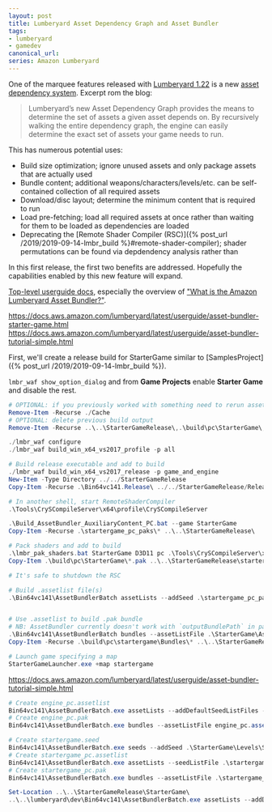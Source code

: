 ```yaml
---
layout: post
title: Lumberyard Asset Dependency Graph and Asset Bundler
tags:
- lumberyard
- gamedev
canonical_url: 
series: Amazon Lumberyard
---
```


One of the marquee features released with [Lumberyard 1.22](https://docs.aws.amazon.com/lumberyard/latest/releasenotes/lumberyard-v1.22.html) is a new [asset dependency system](https://aws.amazon.com/blogs/gametech/1-22/).  Excerpt rom the blog:

> Lumberyard’s new Asset Dependency Graph provides the means to determine the set of assets a given asset depends on. By recursively walking the entire dependency graph, the engine can easily determine the exact set of assets your game needs to run.

This has numerous potential uses:  

- Build size optimization; ignore unused assets and only package assets that are actually used
- Bundle content; additional weapons/characters/levels/etc. can be self-contained collection of all required assets
- Download/disc layout; determine the minimum content that is required to run
- Load pre-fetching; load all required assets at once rather than waiting for them to be loaded as dependencies are loaded
- Deprecating the [Remote Shader Compiler (RSC)]({% post_url /2019/2019-09-14-lmbr_build %}#remote-shader-compiler); shader permutations can be found via depdendency analysis rather than 

In this first release, the first two benefits are addressed.  Hopefully the capabilities enabled by this new feature will expand.

[Top-level userguide docs](https://docs.aws.amazon.com/lumberyard/latest/userguide/asset-bundler-intro.html), especially the overview of ["What is the Amazon Lumberyard Asset Bundler?"](https://docs.aws.amazon.com/lumberyard/latest/userguide/asset-bundler-overview.html).

https://docs.aws.amazon.com/lumberyard/latest/userguide/asset-bundler-starter-game.html
https://docs.aws.amazon.com/lumberyard/latest/userguide/asset-bundler-tutorial-simple.html

First, we'll create a release build for StarterGame similar to [SamplesProject]({% post_url /2019/2019-09-14-lmbr_build %}).

`lmbr_waf show_option_dialog` and from __Game Projects__ enable __Starter Game__ and disable the rest.

```powershell
# OPTIONAL: if you previously worked with something need to rerun asset builders to generate dependencies for asset bundler
Remove-Item -Recurse ./Cache
# OPTIONAL: delete previous build output
Remove-Item -Recurse ..\..\StarterGameRelease\,.\build\pc\StarterGame\,.\startergame_pc_paks\

./lmbr_waf configure
./lmbr_waf build_win_x64_vs2017_profile -p all

# Build release executable and add to build
./lmbr_waf build_win_x64_vs2017_release -p game_and_engine
New-Item -Type Directory ../../StarterGameRelease
Copy-Item -Recurse .\Bin64vc141.Release\ ../../StarterGameRelease/Release

# In another shell, start RemoteShaderCompiler
.\Tools\CrySCompileServer\x64\profile\CrySCompileServer

.\Build_AssetBundler_AuxiliaryContent_PC.bat --game StarterGame
Copy-Item -Recurse .\startergame_pc_paks\* ..\..\StarterGameRelease\

# Pack shaders and add to build
.\lmbr_pak_shaders.bat StarterGame D3D11 pc .\Tools\CrySCompileServer\x64\profile\Cache\StarterGame\PC-D3D11_FXC-D3D11\ShaderList_D3D11.txt
Copy-Item .\build\pc\StarterGame\*.pak ..\..\StarterGameRelease\startergame\

# It's safe to shutdown the RSC

# Build .assetlist file(s)
.\Bin64vc141\AssetBundlerBatch assetLists --addSeed .\startergame_pc_paks\startergame\levels\startergame\level.pak --seedListFile .\StarterGame\Levels\StarterGame\SeedAssetList.seed --assetListFile .\StarterGame\AssetListFiles\startergame.assetlist --addDefaultSeedListFiles --allowOverwrites


# Use .assetlist to build .pak bundle
# NB: AssetBundler currently doesn't work with `outputBundlePath` in parent of LY root
.\Bin64vc141\AssetBundlerBatch bundles --assetListFile .\StarterGame\AssetListFiles\startergame_pc.assetlist --outputBundlePath .\build\pc\startergame\Bundles\startergame.pak --allowOverwrites
Copy-Item -Recurse .\build\pc\startergame\Bundles\* ..\..\StarterGameRelease\startergame\

# Launch game specifying a map
StarterGameLauncher.exe +map startergame
```

https://docs.aws.amazon.com/lumberyard/latest/userguide/asset-bundler-tutorial-simple.html
```powershell
# Create engine_pc.assetlist
Bin64vc141\AssetBundlerBatch.exe assetLists --addDefaultSeedListFiles --assetListFile engine.assetlist --allowOverwrites
# Create engine_pc.pak
Bin64vc141\AssetBundlerBatch.exe bundles --assetListFile engine_pc.assetlist --outputBundlePath engine.pak --allowOverwrites

# Create startergame.seed
Bin64vc141\AssetBundlerBatch.exe seeds --addSeed .\StarterGame\Levels\StarterGame\level.pak --addSeed .\StarterGame\project.json --addSeed .\StarterGame\gems.json --seedListFile startergame.seed --allowOverwrites
# Create startergame_pc.assetlist
Bin64vc141\AssetBundlerBatch.exe assetLists --seedListFile .\startergame.seed --assetListFile ./startergame.assetlist
# Create startergame_pc.pak
Bin64vc141\AssetBundlerBatch.exe bundles --assetListFile .\startergame_pc.assetlist --outputBundlePath startergame.pak

Set-Location ..\..\StarterGameRelease\StarterGame\
..\..\lumberyard\dev\Bin64vc141\AssetBundlerBatch.exe assetLists --addDefaultSeedListFiles --assetListFile engine.assetlist
```